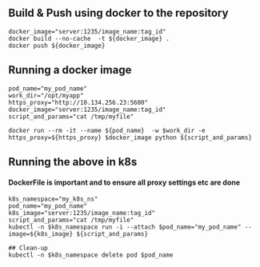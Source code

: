 ## Build & Push using docker to the repository
```
docker_image="server:1235/image_name:tag_id"
docker build --no-cache  -t ${docker_image} .
docker push ${docker_image}
```

## Running a docker image
```
pod_name="my_pod_name"
work_dir="/opt/myapp"
https_proxy="http://10.134.256.23:5600"
docker_image="server:1235/image_name:tag_id"
script_and_params="cat /tmp/myfile"

docker run --rm -it --name ${pod_name}  -w $work_dir -e https_proxy=${https_proxy} $docker_image python ${script_and_params}
```

## Running the above in k8s
#### DockerFile is important and to ensure all proxy settings etc are done
```
k8s_namespace="my_k8s_ns"
pod_name="my_pod_name"
k8s_image="server:1235/image_name:tag_id"
script_and_params="cat /tmp/myfile"
kubectl -n $k8s_namespace run -i --attach $pod_name="my_pod_name" --image=${k8s_image} ${script_and_params}

## Clean-up
kubectl -n $k8s_namespace delete pod $pod_name
```
